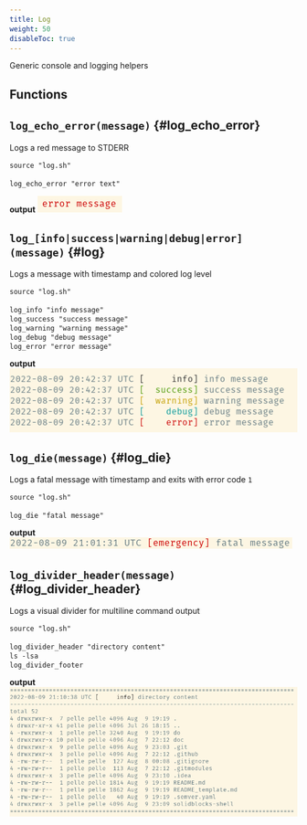 ```yaml
---
title: Log
weight: 50
disableToc: true
---
```


Generic console and logging  helpers

## Functions

## `log_echo_error(message)` {#log_echo_error}
Logs a red message to STDERR

```shell
source "log.sh"

log_echo_error "error text"
```

**output**
![log_echo_error](log_echo_error.png)

## `log_[info|success|warning|debug|error](message)` {#log}
Logs a message with timestamp and colored log level 
```shell
source "log.sh"

log_info "info message"
log_success "success message"
log_warning "warning message"
log_debug "debug message"
log_error "error message"
```

**output**
![log](log.png)

## `log_die(message)` {#log_die}
Logs a fatal message with timestamp and exits with error code `1` 
```shell
source "log.sh"

log_die "fatal message"
```

**output**
![log_die](log_die.png)

## `log_divider_header(message)` {#log_divider_header}

Logs a visual divider for multiline command output 

```shell
source "log.sh"

log_divider_header "directory content"
ls -lsa
log_divider_footer
```

**output**
![log_divider](log_divider.png)